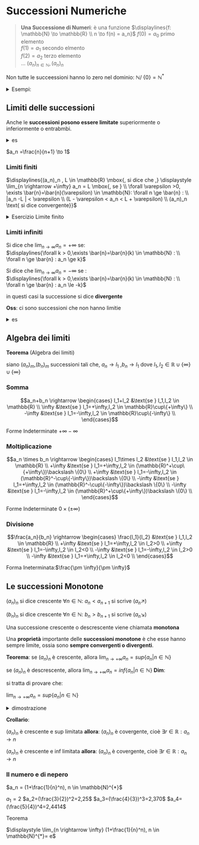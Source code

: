 

# Successioni Numeriche 
  

> **Una Successione di Numeri**: è una funzione 
> $\displaylines{f: \mathbb{N} \to \mathbb{R} \\ n \to f(n) = a_n}$ 
> $f(0)=a_0$ primo elemento  
> $f(1)=a_1$ secondo elmento  
> $f(2)=a_2$ terzo elemento  
> ...
> $(a_n)_{n \in \mathbb{N}}, (a_n)_n$

Non tutte le succeessioni hanno lo zero nel dominio: $\mathbb{N} /\ \{0\} = \mathbb{N^*}$

<details>
<summary>
Esempi:
</summary>

$a_n = \frac{n}{n+1}, n \in \mathbb{N}$  
$a_n = \frac{(-1)^2}{n+1}, n \in \mathbb{N^*}$  
</details>


## Limiti delle successioni


Anche le **successioni posono essere limitate** superiormente o inferiormente o entrabmbi.

<details>
  <summary>
  es
  </summary>

1. $a_n=\frac{1}{n}, n \in \mathbb{N}$  
è limitata sia sup che inf $0<a_n<1$
2. $n \in \mathbb{N} \\ a_n=n^2$   
questa successione è inferiormente limitata ma non superiormente
3. $a_n=(-1)^n*n$  
non è ne inferiormente ne superiormente limitata
</details>


$a_n =\frac{n}{n+1} \to 1$


### Limiti finiti

$\displaylines{(a_n)_n , L \in \mathbb{R} \mbox{,  si dice che  ,} \displaystyle \lim_{n \rightarrow +\infty} a_n = L \mbox{,  se } \\ \forall \varepsilon >0, \exists \bar{n}=\bar{n}(\varepsilon) \in \mathbb{N}: \forall n \ge \bar{n} : \\ |a_n -L | < \varepsilon \\ (L - \varepsilon < a_n < L + \varepsilon) \\ (a_n)_n \text{ si dice convergente}}$



<details>
<summary>
Esercizio Limite finito 


</summary>

fissando un $\varepsilon >0$  arbitrario, posso trovare un $\bar{n}$ in modo che :
$\displaylines{\forall n \le \bar{n} \\ |\frac{n-1}{n}-1| < \varepsilon}$ ?



![](vx_images/4562411229295.png)
![](vx_images/48494786818.png)
</details>




### Limiti infiniti

Si dice che $\displaystyle \lim_{n \rightarrow \infty} a_n=+\infty$ se:  
$\displaylines{\forall k > 0,\exists \bar{n}=\bar{n}(k) \in \mathbb{N} : \\ \forall n \ge \bar{n} : a_n \ge k}$  

Si dice che $\displaystyle \lim_{n \rightarrow \infty} a_n=-\infty$ se :  
$\displaylines{\forall k > 0,\exists \bar{n}=\bar{n}(k) \in \mathbb{N} : \\ \forall n \ge \bar{n} : a_n \le -k}$

in questi casi la successione si dice **divergente**



**Oss**: ci sono successioni che non hanno limitie

<details>
  <summary>
  es
  </summary>

$a_n= (-1)^n$
la successione è limitata ma non si avvicina a nessun numero in quanto oscilla

$a_n= (-1)^n\times n$
oscilla e quindi non ha limite
</details>

## Algebra dei limiti

**Teorema** (Algebra dei limiti)

siano $(a_n)_m$,$(b_n)_m$ successioni  tali che, $a_n \rightarrow l_1$ ,$b_n \rightarrow l_1$ dove $l_1,l_2 \in \mathbb{R} \cup \{\infty \} \cup \{\infty\}$

### Somma 

$$a_n+b_n \rightarrow \begin{cases}
l_1+l_2 &\text{se } l_1,l_2 \in \mathbb{R} \\
\infty &\text{se } l_1=+\infty,l_2 \in \mathbb{R}\cup\{+\infty\} \\
-\infty &\text{se } l_1=-\infty,l_2 \in \mathbb{R}\cup\{-\infty\} \\
 \end{cases}$$

Forme Indeterminate $+\infty-\infty$

### Moltiplicazione

$$a_n \times b_n \rightarrow \begin{cases}
l_1\times l_2 &\text{se } l_1,l_2 \in \mathbb{R} \\
+\infty &\text{se } l_1=+\infty,l_2 \in (\mathbb{R}^+\cup\{+\infty\})\backslash \{0\} \\
+\infty &\text{se } l_1=-\infty,l_2 \in (\mathbb{R}^-\cup\{-\infty\})\backslash \{0\} \\
-\infty &\text{se } l_1=+\infty,l_2 \in (\mathbb{R}^-\cup\{-\infty\})\backslash \{0\} \\
-\infty &\text{se } l_1=-\infty,l_2 \in (\mathbb{R}^+\cup\{+\infty\})\backslash \{0\} \\
 \end{cases}$$

Forme Indeterminate $0\times (\pm \infty)$

### Divisione


$$\frac{a_n}{b_n} \rightarrow \begin{cases}
\frac{l_1}{l_2} &\text{se } l_1,l_2 \in \mathbb{R} \\
+\infty &\text{se } l_1=+\infty,l_2 \in l_2>0 \\
+\infty &\text{se } l_1=-\infty,l_2 \in l_2<0 \\
-\infty &\text{se } l_1=-\infty,l_2 \in l_2>0 \\
-\infty &\text{se } l_1=+\infty,l_2 \in l_2<0 \\
 \end{cases}$$


Forma Ineterminata:$\frac{\pm \infty}{\pm \infty}$ 

## Le successioni Monotone

$(a_n)_n$ si dice crescente $\forall n \in \mathbb{N}$: $a_n < a_{n+1}$ si scrive $(a_n \nearrow)$

$(b_n)_n$ si dice crescente $\forall n \in \mathbb{N}$: $b_n > b_{n+1}$ si scrive $(a_n\searrow)$

Una successione crescente o descrescente viene chiamata **monotona**


Una **proprietà** importante delle **successioni monotone** è che esse hanno sempre limite, ossia sono **sempre convergenti o divergenti**.

**Teorema**:
se $(a_n)_n$ è crescente, allora $\displaystyle \lim_{n \rightarrow +\infty} a_n = sup \{a_n | n \in \mathbb{N}\}$

se $(a_n)_n$ è descrescente, allora $\displaystyle \lim_{n \rightarrow + \infty} a_n = inf \{a_n | n \in \mathbb{N}\}$
**Dim**:

si tratta di provare che:

$\displaystyle \lim_{n \to +\infty} a_n = sup \{a_n | n \in \mathbb{N}\}$


<details>
<summary>
dimostrazione
</summary>

[pagina 23 ](https://virtuale.unibo.it/pluginfile.php/1025622/mod_resource/content/4/14%20Ottobre%202021%20ridotta.pdf)

</details>

**Crollario**:

$(a_n)_n$ è crescente e sup limitata **allora**: $(a_n)_n$ è covergente, 
cioè $\exists r \in \mathbb{R}: a_n \to n$

$(a_n)_n$ è crescente e inf limitata **allora**: $(a_n)_n$ è covergente, 
cioè $\exists r \in \mathbb{R}: a_n \to n$

### Il numero e di nepero
 
$a_n = (1+\frac{1}{n}^n), n \in \mathbb{N}^{*}$

$a_1=2$
$a_2=(\frac{3}{2})^2=2,25$
$a_3=(\frac{4}{3})^3=2,370$
$a_4=(\frac{5}{4})^4=2,4414$


Teorema 

$\displaystyle \lim_{n \rightarrow \infty} (1+\frac{1}{n}^n), n \in \mathbb{N}^{*}= e$






